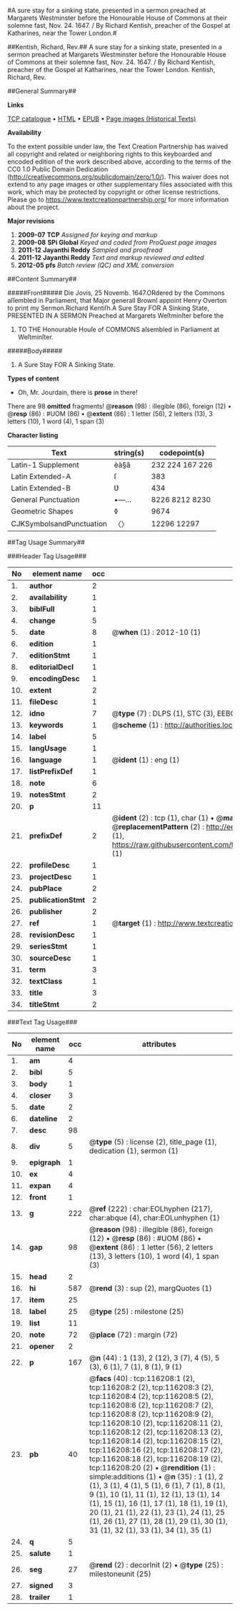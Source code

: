 #A sure stay for a sinking state, presented in a sermon preached at Margarets Westminster before the Honourable House of Commons at their solemne fast, Nov. 24. 1647. / By Richard Kentish, preacher of the Gospel at Katharines, near the Tower London.#

##Kentish, Richard, Rev.##
A sure stay for a sinking state, presented in a sermon preached at Margarets Westminster before the Honourable House of Commons at their solemne fast, Nov. 24. 1647. / By Richard Kentish, preacher of the Gospel at Katharines, near the Tower London.
Kentish, Richard, Rev.

##General Summary##

**Links**

[TCP catalogue](http://www.ota.ox.ac.uk/tcp/)  • 
[HTML](http://tei.it.ox.ac.uk/tcp/Texts-HTML/free/A74/A74782.html)  • 
[EPUB](http://tei.it.ox.ac.uk/tcp/Texts-EPUB/free/A74/A74782.epub) • 
[Page images (Historical Texts)](https://historicaltexts.jisc.ac.uk/eebo-99863990e)

**Availability**

To the extent possible under law, the Text Creation Partnership has waived all copyright and related or neighboring rights to this keyboarded and encoded edition of the work described above, according to the terms of the CC0 1.0 Public Domain Dedication (http://creativecommons.org/publicdomain/zero/1.0/). This waiver does not extend to any page images or other supplementary files associated with this work, which may be protected by copyright or other license restrictions. Please go to https://www.textcreationpartnership.org/ for more information about the project.

**Major revisions**

1. __2009-07__ __TCP__ *Assigned for keying and markup*
1. __2009-08__ __SPi Global__ *Keyed and coded from ProQuest page images*
1. __2011-12__ __Jayanthi Reddy__ *Sampled and proofread*
1. __2011-12__ __Jayanthi Reddy__ *Text and markup reviewed and edited*
1. __2012-05__ __pfs__ *Batch review (QC) and XML conversion*

##Content Summary##

#####Front#####
Die Jovis, 25 Novemb. 1647.ORdered by the Commons aſſembled in Parliament, that Major generall BrownI appoint Henry Overton to print my Sermon.Richard Kentiſh.A Sure Stay FOR A Sinking State, PRESENTED IN A SERMON Preached at Margarets Weſtminſter before the 
1. TO THE Honourable Houſe of COMMONS aſsembled in Parliament at Weſtminſter.

#####Body#####

1. A Sure Stay FOR A Sinking State.

**Types of content**

  * Oh, Mr. Jourdain, there is **prose** in there!

There are 98 **omitted** fragments! 
 @__reason__ (98) : illegible (86), foreign (12)  •  @__resp__ (86) : #UOM (86)  •  @__extent__ (86) : 1 letter (56), 2 letters (13), 3 letters (10), 1 word (4), 1 span (3)

**Character listing**


|Text|string(s)|codepoint(s)|
|---|---|---|
|Latin-1 Supplement|èà§â|232 224 167 226|
|Latin Extended-A|ſ|383|
|Latin Extended-B|Ʋ|434|
|General Punctuation|•—…|8226 8212 8230|
|Geometric Shapes|◊|9674|
|CJKSymbolsandPunctuation|〈〉|12296 12297|

##Tag Usage Summary##

###Header Tag Usage###

|No|element name|occ|attributes|
|---|---|---|---|
|1.|__author__|2||
|2.|__availability__|1||
|3.|__biblFull__|1||
|4.|__change__|5||
|5.|__date__|8| @__when__ (1) : 2012-10 (1)|
|6.|__edition__|1||
|7.|__editionStmt__|1||
|8.|__editorialDecl__|1||
|9.|__encodingDesc__|1||
|10.|__extent__|2||
|11.|__fileDesc__|1||
|12.|__idno__|7| @__type__ (7) : DLPS (1), STC (3), EEBO-CITATION (1), PROQUEST (1), VID (1)|
|13.|__keywords__|1| @__scheme__ (1) : http://authorities.loc.gov/ (1)|
|14.|__label__|5||
|15.|__langUsage__|1||
|16.|__language__|1| @__ident__ (1) : eng (1)|
|17.|__listPrefixDef__|1||
|18.|__note__|6||
|19.|__notesStmt__|2||
|20.|__p__|11||
|21.|__prefixDef__|2| @__ident__ (2) : tcp (1), char (1)  •  @__matchPattern__ (2) : ([0-9\-]+):([0-9IVX]+) (1), (.+) (1)  •  @__replacementPattern__ (2) : http://eebo.chadwyck.com/downloadtiff?vid=$1&page=$2 (1), https://raw.githubusercontent.com/textcreationpartnership/Texts/master/tcpchars.xml#$1 (1)|
|22.|__profileDesc__|1||
|23.|__projectDesc__|1||
|24.|__pubPlace__|2||
|25.|__publicationStmt__|2||
|26.|__publisher__|2||
|27.|__ref__|1| @__target__ (1) : http://www.textcreationpartnership.org/docs/. (1)|
|28.|__revisionDesc__|1||
|29.|__seriesStmt__|1||
|30.|__sourceDesc__|1||
|31.|__term__|3||
|32.|__textClass__|1||
|33.|__title__|3||
|34.|__titleStmt__|2||


###Text Tag Usage###

|No|element name|occ|attributes|
|---|---|---|---|
|1.|__am__|4||
|2.|__bibl__|5||
|3.|__body__|1||
|4.|__closer__|3||
|5.|__date__|2||
|6.|__dateline__|2||
|7.|__desc__|98||
|8.|__div__|5| @__type__ (5) : license (2), title_page (1), dedication (1), sermon (1)|
|9.|__epigraph__|1||
|10.|__ex__|4||
|11.|__expan__|4||
|12.|__front__|1||
|13.|__g__|222| @__ref__ (222) : char:EOLhyphen (217), char:abque (4), char:EOLunhyphen (1)|
|14.|__gap__|98| @__reason__ (98) : illegible (86), foreign (12)  •  @__resp__ (86) : #UOM (86)  •  @__extent__ (86) : 1 letter (56), 2 letters (13), 3 letters (10), 1 word (4), 1 span (3)|
|15.|__head__|2||
|16.|__hi__|587| @__rend__ (3) : sup (2), margQuotes (1)|
|17.|__item__|25||
|18.|__label__|25| @__type__ (25) : milestone (25)|
|19.|__list__|11||
|20.|__note__|72| @__place__ (72) : margin (72)|
|21.|__opener__|2||
|22.|__p__|167| @__n__ (44) : 1 (13), 2 (12), 3 (7), 4 (5), 5 (3), 6 (1), 7 (1), 8 (1), 9 (1)|
|23.|__pb__|40| @__facs__ (40) : tcp:116208:1 (2), tcp:116208:2 (2), tcp:116208:3 (2), tcp:116208:4 (2), tcp:116208:5 (2), tcp:116208:6 (2), tcp:116208:7 (2), tcp:116208:8 (2), tcp:116208:9 (2), tcp:116208:10 (2), tcp:116208:11 (2), tcp:116208:12 (2), tcp:116208:13 (2), tcp:116208:14 (2), tcp:116208:15 (2), tcp:116208:16 (2), tcp:116208:17 (2), tcp:116208:18 (2), tcp:116208:19 (2), tcp:116208:20 (2)  •  @__rendition__ (1) : simple:additions (1)  •  @__n__ (35) : 1 (1), 2 (1), 3 (1), 4 (1), 5 (1), 6 (1), 7 (1), 8 (1), 9 (1), 10 (1), 11 (1), 12 (1), 13 (1), 14 (1), 15 (1), 16 (1), 17 (1), 18 (1), 19 (1), 20 (1), 21 (1), 22 (1), 23 (1), 24 (1), 25 (1), 26 (1), 27 (1), 28 (1), 29 (1), 30 (1), 31 (1), 32 (1), 33 (1), 34 (1), 35 (1)|
|24.|__q__|5||
|25.|__salute__|1||
|26.|__seg__|27| @__rend__ (2) : decorInit (2)  •  @__type__ (25) : milestoneunit (25)|
|27.|__signed__|3||
|28.|__trailer__|1||
